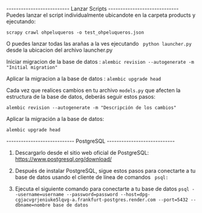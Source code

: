 -------------------------- Lanzar Scripts -----------------------------
Puedes lanzar el script individualmente ubicandote en la carpeta products y ejecutando:

`scrapy crawl ohpeluqueros -o test_ohpeluqueros.json`

O puedes lanzar todas las arañas a la ves ejecutando ` python launcher.py` desde la ubicacion del archivo launcher.py

Iniciar migracion de la base de datos :
`alembic revision --autogenerate -m "Initial migration"`

Aplicar la migracion a la base de datos :
`alembic upgrade head`

Cada vez que realices cambios en tu archivo `models.py` que afecten la estructura de la base de datos, deberás seguir estos pasos:

`alembic revision --autogenerate -m "Descripción de los cambios"`

Aplicar la migración a la base de datos:

`alembic upgrade head`

---------------------------- PostgreSQL ----------------------------

1. Descargarlo desde el sitio web oficial de PostgreSQL: https://www.postgresql.org/download/

2. Después de instalar PostgreSQL, sigue estos pasos para conectarte a tu base de datos usando el cliente de línea de comandos ` psql:`

3. Ejecuta el siguiente comando para conectarte a tu base de datos
   `psql --username=username --password=password --host=dpg-cgjacvgrjeniuke5lqvg-a.frankfurt-postgres.render.com --port=5432 --dbname=nombre base de datos`
